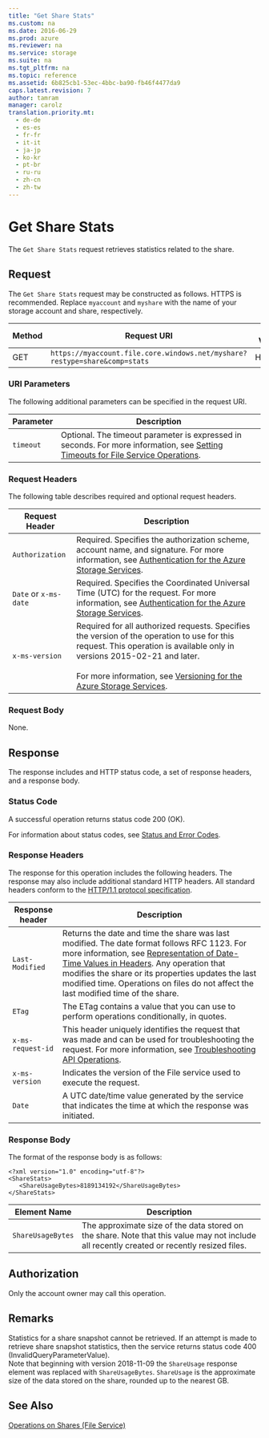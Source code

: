 ```yaml
---
title: "Get Share Stats"
ms.custom: na
ms.date: 2016-06-29
ms.prod: azure
ms.reviewer: na
ms.service: storage
ms.suite: na
ms.tgt_pltfrm: na
ms.topic: reference
ms.assetid: 6b825cb1-53ec-4bbc-ba90-fb46f4477da9
caps.latest.revision: 7
author: tamram
manager: carolz
translation.priority.mt: 
  - de-de
  - es-es
  - fr-fr
  - it-it
  - ja-jp
  - ko-kr
  - pt-br
  - ru-ru
  - zh-cn
  - zh-tw
---
```

# Get Share Stats
The `Get Share Stats` request retrieves statistics related to the share.  
  
## Request  
 The `Get Share Stats` request may be constructed as follows. HTTPS is recommended. Replace `myaccount` and `myshare` with the name of your storage account and share, respectively.  
  
|Method|Request URI|HTTP Version|  
|------------|-----------------|------------------|  
|GET|`https://myaccount.file.core.windows.net/myshare?restype=share&comp=stats`|HTTP/1.1|  
  
### URI Parameters  
 The following additional parameters can be specified in the request URI.  
  
|Parameter|Description|  
|---------------|-----------------|  
|`timeout`|Optional. The timeout parameter is expressed in seconds. For more information, see [Setting Timeouts for File Service Operations](Setting-Timeouts-for-File-Service-Operations.md).|  
  
### Request Headers  
 The following table describes required and optional request headers.  
  
|Request Header|Description|  
|--------------------|-----------------|  
|`Authorization`|Required. Specifies the authorization scheme, account name, and signature. For more information, see [Authentication for the Azure Storage Services](authorization-for-the-azure-storage-services.md).|  
|`Date` or `x-ms-date`|Required. Specifies the Coordinated Universal Time (UTC) for the request. For more information, see [Authentication for the Azure Storage Services](authorization-for-the-azure-storage-services.md).|  
|`x-ms-version`|Required for all authorized requests. Specifies the version of the operation to use for this request. This operation is available only in versions 2015-02-21 and later.<br /><br /> For more information, see [Versioning for the Azure Storage Services](versioning-for-the-azure-storage-services.md).|  
  
### Request Body  
 None.  
  
## Response  
 The response includes and HTTP status code, a set of response headers, and a response body.  
  
### Status Code  
 A successful operation returns status code 200 (OK).  
  
 For information about status codes, see [Status and Error Codes](Status-and-Error-Codes2.md).  
  
### Response Headers  
 The response for this operation includes the following headers. The response may also include additional standard HTTP headers. All standard headers conform to the [HTTP/1.1 protocol specification](http://go.microsoft.com/fwlink/?LinkId=73147).  
  
|Response header|Description|  
|---------------------|-----------------|  
|`Last-Modified`|Returns the date and time the share was last modified. The date format follows RFC 1123. For more information, see [Representation of Date-Time Values in Headers](Representation-of-Date-Time-Values-in-Headers.md). Any operation that modifies the share or its properties updates the last modified time. Operations on files do not affect the last modified time of the share.|  
|`ETag`|The ETag contains a value that you can use to perform operations conditionally, in quotes.|  
|`x-ms-request-id`|This header uniquely identifies the request that was made and can be used for troubleshooting the request. For more information, see [Troubleshooting API Operations](Troubleshooting-API-Operations.md).|  
|`x-ms-version`|Indicates the version of the File service used to execute the request.|  
|`Date`|A UTC date/time value generated by the service that indicates the time at which the response was initiated.|  
  
### Response Body  
 The format of the response body is as follows:  
  
```  
<?xml version="1.0" encoding="utf-8"?>  
<ShareStats>  
   <ShareUsageBytes>8189134192</ShareUsageBytes>  
</ShareStats>  
```  
  
|Element Name|Description|  
|------------------|-----------------|  
|`ShareUsageBytes`|The approximate size of the data stored on the share. Note that this value may not include all recently created or recently resized files. |  

## Authorization  
 Only the account owner may call this operation.  
  
## Remarks  
 Statistics for a share snapshot cannot be retrieved. If an attempt is made to retrieve share snapshot statistics, then the service returns status code 400 (InvalidQueryParameterValue).  
 Note that beginning with version 2018-11-09 the `ShareUsage` response element was replaced with `ShareUsageBytes`. `ShareUsage` is the approximate size of the data stored on the share, rounded up to the nearest GB.
  
## See Also  
 [Operations on Shares (File Service)](Operations-on-Shares--File-Service-.md)
